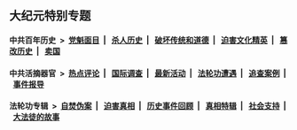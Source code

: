 ## 大纪元特别专题

#### 中共百年历史 &nbsp;>&nbsp; [党魁面目](indexes/nf1176107/README.md?08090430) &nbsp;| &nbsp; [杀人历史](indexes/nf1176106/README.md?08090430) &nbsp;| &nbsp; [破坏传统和道德](indexes/nf1176106/README.md?08090430) &nbsp;| &nbsp; [迫害文化精英](indexes/nf1176111/README.md?08090430) &nbsp;| &nbsp; [篡改历史](indexes/nf1176115/README.md?08090430) &nbsp;| &nbsp; [卖国](indexes/nf1176117/README.md?08090430) 

#### 中共活摘器官 &nbsp;>&nbsp; [热点评论](indexes/nf5879/README.md?08090430) &nbsp;| &nbsp; [国际调查](indexes/nf5947/README.md?08090430) &nbsp;| &nbsp; [最新活动](indexes/nf5883/README.md?08090430) &nbsp;| &nbsp; [法轮功遭遇](indexes/nf5881/README.md?08090430) &nbsp;| &nbsp; [追查案例](indexes/nf5880/README.md?08090430) &nbsp;| &nbsp; [事件报导](indexes/nf5877/README.md?08090430) 

#### 法轮功专辑 &nbsp;>&nbsp; [自焚伪案](indexes/nf5562/README.md?08090430) &nbsp;| &nbsp; [迫害真相](indexes/nf4379/README.md?08090430) &nbsp;| &nbsp; [历史事件回顾](indexes/nf5793/README.md?08090430) &nbsp;| &nbsp; [真相特辑](indexes/nf4389/README.md?08090430) &nbsp;| &nbsp; [社会支持](indexes/nf4386/README.md?08090430) &nbsp;| &nbsp; [大法徒的故事](indexes/nf1147481/README.md?08090430) 
